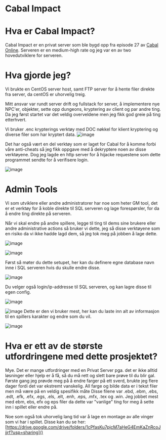 Cabal Impact
=====

Hva er Cabal Impact?
=============

Cabal Impact er en privat server som ble bygd opp fra episode 27 av [Cabal Online](https://cabal.playthisgame.com/en).
Serveren er en medium-high rate og jeg var en av two hovedutviklere for serveren.

Hva gjorde jeg?
=========

Vi brukte en CentOS server host, samt FTP server for å hente filer direkte fra server, da centOS er uhorvelig treig.

Mitt ansvar var rundt server drift og fullstack for server, å implementere nye NPC'er, objekter, sette opp dungeons, kryptering av client og par andre ting. Da jeg først startet var det veldig overveldene men jeg fikk god greie på ting etterhvert.

Vi bruker .enc krypterings verktøy med DOC nøkkel for klient kryptering og diverse filer som har kryptert data.
![image](https://user-images.githubusercontent.com/42244235/196045824-e7a5b3e4-80c5-406f-8c1e-3065091c9b99.png)

Det har også vært en del verktøy som er laget for Cabal for å komme forbi våre anti-cheats så jeg fikk oppgave med å dekryptere noen av disse verktøyene. Dog jeg lagde en http server for å hijacke requestene som dette programmet sendte for å verifisere login.

![image](https://user-images.githubusercontent.com/42244235/196046963-2c6a051a-2370-4876-851d-7d29dbfb7922.png)


Admin Tools
=========

Vi som utviklere eller andre administratorer har noe som heter GM tool, det er et verktøy for å koble direkte til SQL serveren og lage forespørsler, for da å endre ting direkte på serveren.

Når vi skal endre på andre spillere, legge til ting til dems sine brukere eller andre administrative actions så bruker vi dette, jeg så disse verktøyene som en risiko da vi ikke hadde lagd dem, så jeg tok meg på jobben å lage dette.

![image](https://user-images.githubusercontent.com/42244235/196046394-68d0e3c2-aa7d-481d-9bac-908ed344c791.png)

![image](https://user-images.githubusercontent.com/42244235/196046296-9c935255-b433-4ac1-acd0-587bb6246c21.png)

Først så møter du dette setupet, her kan du definere egne database navn inne i SQL serveren hvis du skulle endre disse.

![image](https://user-images.githubusercontent.com/42244235/196046339-dd08ae1c-3853-43c6-8b29-66b31263b0b5.png)

Du velger også login/ip-addresse til SQL serveren, og kan lagre disse til egen config.

![image](https://user-images.githubusercontent.com/42244235/196046421-144c9cf0-75ab-458b-abcc-4b735dd286d0.png)

![image](https://user-images.githubusercontent.com/42244235/196046469-ff36a1ae-105c-4bfa-99dc-a2db63f6c99f.png)
Dette er den vi bruker mest, her kan du laste inn alt av informasjon til en spillers karakter og endre som du vil.

![image](https://user-images.githubusercontent.com/42244235/196046505-92fd0688-ee52-4c69-bbd3-46a0dbb8863f.png)

Hva er ett av de største utfordringene med dette prosjektet?
===========

Mye. Det er mange utfordringer med en Privat Server pga. det er ikke alltid løsninger eller hjelp er å få, så du må rett og slett bare prøve til du blir gal.
Første gang jeg prøvde meg på å endre farger på ett sverd, brukte jeg flere dager fordi det var ekstremt vanskelig. All farge og bilde data er i tekst filer men må være på en veldig spesifikk måte Disse filene var .ebd, .ebm, .ebs, .edt, .efk, .efx, .egs, .els, .elt, .enh, .eps, .mfx, .tex og .win. Jeg jobbet mest med ebm, ebs, efx og eps filer da dette var "vanlige" ting for meg å sette inn i spillet eller endre på.

Noe som også tok uhorvelig lang tid var å lage en montage av alle vinger som vi har i spillet.
Disse kan du se her: [https://drive.google.com/drive/folders/1cPfasKu7pjcM7aHeG4EmKaZnRcoJjjrf?usp=sharing]()
